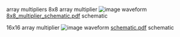 array multipliers
8x8 array multiplier
![image](https://github.com/user-attachments/assets/34ac256e-73ce-4402-a659-8cb24def05e9)
waveform
[8x8_multiplier_schematic.pdf](https://github.com/user-attachments/files/20746767/8x8_multiplier_schematic.pdf)
schematic



16x16 array multiplier
![image](https://github.com/user-attachments/assets/b6a4c3ab-6eb6-426f-91ad-e85623f9a8eb)
waveform
[schematic.pdf](https://github.com/user-attachments/files/20753233/schematic.pdf)
schematic
